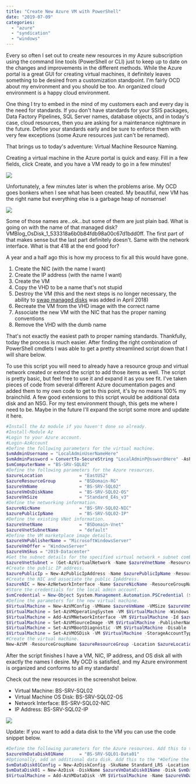 ```yaml
---
title: "Create New Azure VM with PowerShell"
date: "2019-07-09"
categories: 
  - "azure"
  - "syndication"
  - "windows"
---
```


Every so often I set out to create new resources in my Azure subscription using the command line tools (PowerShell or CLI) just to keep up to date on the changes and improvements in the different methods. While the Azure portal is a great GUI for creating virtual machines, it definitely leaves something to be desired from a customization standpoint. I'm fairly OCD about my environment and you should be too. An organized cloud environment is a happy cloud environment.

One thing I try to embed in the mind of my customers each and every day is the need for standards. If you don't have standards for your SSIS packages, Data Factory Pipelines, SQL Server names, database objects, and in today's case, cloud resources, then you are asking for a maintenance nightmare in the future. Define your standards early and be sure to enforce them with very few exceptions (some Azure resources just can't be renamed).

That brings us to today's adventure: Virtual Machine Resource Naming.

Creating a virtual machine in the Azure portal is quick and easy. Fill in a few fields, click Create, and you have a VM ready to go in a few minutes!

![](https://images.bradleyschacht.com/wp-content/uploads/2019/07/create-new-azure-vm-with-powershell-001.png)

Unfortunately, a few minutes later is when the problems arise. My OCD goes bonkers when I see what has been created. My beautiful, new VM has the right name but everything else is a garbage heap of nonsense!

![](https://images.bradleyschacht.com/wp-content/uploads/2019/07/create-new-azure-vm-with-powershell-002.png)

Some of those names are...ok...but some of them are just plain bad. What is going on with the name of that managed disk? VMBlog\_OsDisk\_1\_533318a6b0b84fdb98a00c67d1bdd0ff. The first part of that makes sense but the last part definitely doesn't. Same with the network interface. What is that 418 at the end good for?

A year and a half ago this is how my process to fix all this would have gone.

1. Create the NIC (with the name I want)
2. Create the IP address (with the name I want)
3. Create the VM
4. Copy the VHD to be a name that's not stupid
5. Destroy the VM (this and the next steps is no longer necessary, the ability to [swap managed disks](https://azure.microsoft.com/en-us/blog/os-disk-swap-managed-disks/) was added in April 2018)
6. Recreate the VM from the VHD image with the correct name
7. Associate the new VM with the NIC that has the proper naming conventions
8. Remove the VHD with the dumb name

That's not exactly the easiest path to proper naming standards. Thankfully, today the process is much easier. After finding the right combination of PowerShell cmdlets I was able to get a pretty streamlined script down that I will share below.

To use this script you will need to already have a resource group and virtual network created or extend the script to add those items as well. The script is pretty basic, but feel free to use it and expand it as you see fit. I've taken pieces of code from several different Azure documentation pages and added them to my own code to get to this point, it's by no means 100% my brainchild. A few good extensions to this script would be additional data disk and an NSG. For my test environment though, this gets me where I need to be. Maybe in the future I'll expand the script some more and update it here.

```powershell
#Install the Az module if you haven't done so already.
#Install-Module Az
#Login to your Azure account.
#Login-AzAccount
#Define the following parameters for the virtual machine.
$vmAdminUsername = "LocalAdminUserNameHere"
$vmAdminPassword = ConvertTo-SecureString "LocalAdminP@sswordHere" -AsPlainText -Force
$vmComputerName = "BS-SRV-SQL02"
#Define the following parameters for the Azure resources.
$azureLocation              = "EastUS2"
$azureResourceGroup         = "BSDomain-RG"
$azureVmName                = "BS-SRV-SQL02"
$azureVmOsDiskName          = "BS-SRV-SQL02-OS"
$azureVmSize                = "Standard_E4s_v3"
#Define the networking information.
$azureNicName               = "BS-SRV-SQL02-NIC"
$azurePublicIpName          = "BS-SRV-SQL02-IP"
#Define the existing VNet information.
$azureVnetName              = "BSDomain-Vnet"
$azureVnetSubnetName        = "default"
#Define the VM marketplace image details.
$azureVmPublisherName = "MicrosoftWindowsServer"
$azureVmOffer = "WindowsServer"
$azureVmSkus = "2019-Datacenter"
#Get the subnet details for the specified virtual network + subnet combination.
$azureVnetSubnet = (Get-AzVirtualNetwork -Name $azureVnetName -ResourceGroupName $azureResourceGroup).Subnets | Where-Object {$_.Name -eq $azureVnetSubnetName}
#Create the public IP address.
$azurePublicIp = New-AzPublicIpAddress -Name $azurePublicIpName -ResourceGroupName $azureResourceGroup -Location $azureLocation -AllocationMethod Dynamic
#Create the NIC and associate the public IpAddress.
$azureNIC = New-AzNetworkInterface -Name $azureNicName -ResourceGroupName $azureResourceGroup -Location $azureLocation -SubnetId $azureVnetSubnet.Id -PublicIpAddressId $azurePublicIp.Id
#Store the credentials for the local admin account.
$vmCredential = New-Object System.Management.Automation.PSCredential ($vmAdminUsername, $vmAdminPassword)
#Define the parameters for the new virtual machine.
$VirtualMachine = New-AzVMConfig -VMName $azureVmName -VMSize $azureVmSize
$VirtualMachine = Set-AzVMOperatingSystem -VM $VirtualMachine -Windows -ComputerName $vmComputerName -Credential $vmCredential -ProvisionVMAgent -EnableAutoUpdate
$VirtualMachine = Add-AzVMNetworkInterface -VM $VirtualMachine -Id $azureNIC.Id
$VirtualMachine = Set-AzVMSourceImage -VM $VirtualMachine -PublisherName $azureVmPublisherName -Offer $azureVmOffer -Skus $azureVmSkus -Version "latest"
$VirtualMachine = Set-AzVMBootDiagnostic -VM $VirtualMachine -Disable
$VirtualMachine = Set-AzVMOSDisk -VM $VirtualMachine -StorageAccountType "Premium_LRS" -Caching ReadWrite -Name $azureVmOsDiskName -CreateOption FromImage
#Create the virtual machine.
New-AzVM -ResourceGroupName $azureResourceGroup -Location $azureLocation -VM $VirtualMachine -Verbose
```

After the script finishes I have a VM, NIC, IP address, and OS disk all with exactly the names I desire. My OCD is satisfied, and my Azure environment is organized and conforms to all my standards!

Check out the new resources in the screenshot below.

- Virtual Machine: BS-SRV-SQL02
- Virtual Machine OS Disk: BS-SRV-SQL02-OS
- Network Interface: BS-SRV-SQL02-NIC
- IP Address: BS-SRV-SQL02-IP

![](https://images.bradleyschacht.com/wp-content/uploads/2019/07/create-new-azure-vm-with-powershell-003.png)

Update: If you want to add a data disk to the VM you can use the code snippet below.

```powershell
#Define the following parameters for the Azure resources. Add this to the "#Define the following parameters for the Azure resources." code section.
$azureVmDataDisk01Name      = "BS-SRV-SQL01-Data01"
#Optionally, add an additional data disk. Add this to the "#Define the parameters for the new virtual machine." code section.
$vmDataDisk01Config = New-AzDiskConfig -SkuName Standard_LRS -Location $azureLocation -CreateOption Empty -DiskSizeGB 127
$vmDataDisk01 = New-AzDisk -DiskName $azureVmDataDisk01Name -Disk $vmDataDisk01Config -ResourceGroupName $azureResourceGroup
$VirtualMachine = Add-AzVMDataDisk -VM $VirtualMachine -Name $azureVmDataDisk01Name -CreateOption Attach -ManagedDiskId $vmDataDisk01.Id -Lun 0
```
